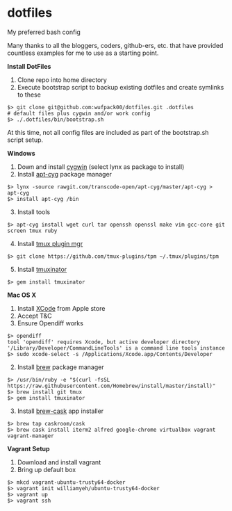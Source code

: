 # dotfiles
My preferred bash config

Many thanks to all the bloggers, coders, github-ers, etc. that have provided countless examples for me to use as a starting point.

**Install DotFiles**

1. Clone repo into home directory
2. Execute bootstrap script to backup existing dotfiles and create symlinks to these
~~~~
$> git clone git@github.com:wufpack00/dotfiles.git .dotfiles
# default files plus cygwin and/or work config
$> ./.dotfiles/bin/bootstrap.sh
~~~~

At this time, not all config files are included as part of the bootstrap.sh script setup.

**Windows**

1. Down and install [cygwin](https://www.cygwin.com/) (select lynx as package to install)
2. Install [apt-cyg](https://github.com/transcode-open/apt-cyg) package manager
~~~~
$> lynx -source rawgit.com/transcode-open/apt-cyg/master/apt-cyg > apt-cyg
$> install apt-cyg /bin
~~~~

3. Install tools
~~~~
$> apt-cyg install wget curl tar openssh openssl make vim gcc-core git screen tmux ruby 
~~~~

4. Install [tmux plugin mgr](https://github.com/tmux-plugins/tpm)
~~~~
$> git clone https://github.com/tmux-plugins/tpm ~/.tmux/plugins/tpm
~~~~

5. Install [tmuxinator](https://github.com/tmuxinator/tmuxinator)
~~~~
$> gem install tmuxinator
~~~~

**Mac OS X**
1. Install [XCode](https://developer.apple.com/xcode/) from Apple store
2. Accept T&C 
3. Ensure Opendiff works

~~~~
$> opendiff
tool 'opendiff' requires Xcode, but active developer directory '/Library/Developer/CommandLineTools' is a command line tools instance
$> sudo xcode-select -s /Applications/Xcode.app/Contents/Developer
~~~~
2. Install [brew](http://brew.sh/) package manager

~~~~
$> /usr/bin/ruby -e "$(curl -fsSL https://raw.githubusercontent.com/Homebrew/install/master/install)"
$> brew install git tmux
$> gem install tmuxinator
~~~~
3. Install [brew-cask](https://caskroom.github.io/) app installer

~~~~
$> brew tap caskroom/cask
$> brew cask install iterm2 alfred google-chrome virtualbox vagrant vagrant-manager
~~~~

**Vagrant Setup**

1. Download and install vagrant
2. Bring up default box 
~~~~
$> mkcd vagrant-ubuntu-trusty64-docker
$> vagrant init williamyeh/ubuntu-trusty64-docker
$> vagrant up
$> vagrant ssh
~~~~

